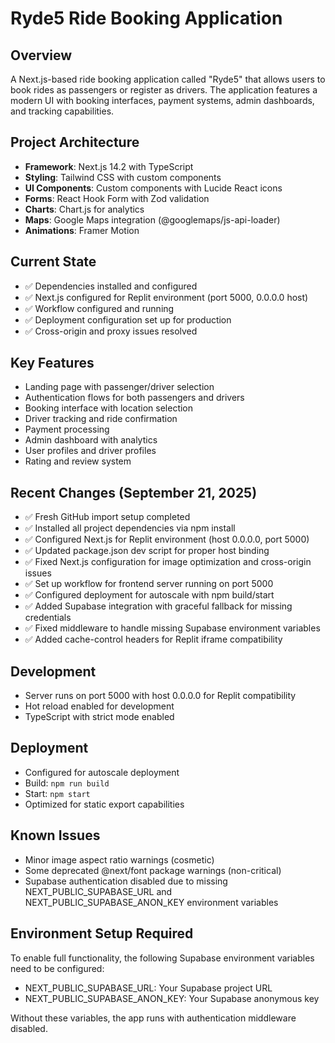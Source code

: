 # Ryde5 Ride Booking Application

## Overview
A Next.js-based ride booking application called "Ryde5" that allows users to book rides as passengers or register as drivers. The application features a modern UI with booking interfaces, payment systems, admin dashboards, and tracking capabilities.

## Project Architecture
- **Framework**: Next.js 14.2 with TypeScript
- **Styling**: Tailwind CSS with custom components
- **UI Components**: Custom components with Lucide React icons
- **Forms**: React Hook Form with Zod validation
- **Charts**: Chart.js for analytics
- **Maps**: Google Maps integration (@googlemaps/js-api-loader)
- **Animations**: Framer Motion

## Current State
- ✅ Dependencies installed and configured
- ✅ Next.js configured for Replit environment (port 5000, 0.0.0.0 host)
- ✅ Workflow configured and running
- ✅ Deployment configuration set up for production
- ✅ Cross-origin and proxy issues resolved

## Key Features
- Landing page with passenger/driver selection
- Authentication flows for both passengers and drivers
- Booking interface with location selection
- Driver tracking and ride confirmation
- Payment processing
- Admin dashboard with analytics
- User profiles and driver profiles
- Rating and review system

## Recent Changes (September 21, 2025)
- ✅ Fresh GitHub import setup completed
- ✅ Installed all project dependencies via npm install
- ✅ Configured Next.js for Replit environment (host 0.0.0.0, port 5000)
- ✅ Updated package.json dev script for proper host binding
- ✅ Fixed Next.js configuration for image optimization and cross-origin issues
- ✅ Set up workflow for frontend server running on port 5000
- ✅ Configured deployment for autoscale with npm build/start
- ✅ Added Supabase integration with graceful fallback for missing credentials
- ✅ Fixed middleware to handle missing Supabase environment variables
- ✅ Added cache-control headers for Replit iframe compatibility

## Development
- Server runs on port 5000 with host 0.0.0.0 for Replit compatibility
- Hot reload enabled for development
- TypeScript with strict mode enabled

## Deployment
- Configured for autoscale deployment
- Build: `npm run build`
- Start: `npm start`
- Optimized for static export capabilities

## Known Issues
- Minor image aspect ratio warnings (cosmetic)
- Some deprecated @next/font package warnings (non-critical)
- Supabase authentication disabled due to missing NEXT_PUBLIC_SUPABASE_URL and NEXT_PUBLIC_SUPABASE_ANON_KEY environment variables

## Environment Setup Required
To enable full functionality, the following Supabase environment variables need to be configured:
- NEXT_PUBLIC_SUPABASE_URL: Your Supabase project URL
- NEXT_PUBLIC_SUPABASE_ANON_KEY: Your Supabase anonymous key

Without these variables, the app runs with authentication middleware disabled.